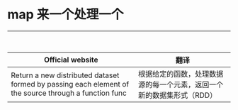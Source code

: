 # map  来一个处理一个

---

<br>

| Official website                                                                | 翻译   |
|---------------------------------------------------------------------------------|-------------|
| Return a new distributed dataset formed by passing each element of the source through a function func   | 根据给定的函数，处理数据源的每一个元素，返回一个新的数据集形式（RDD）       |